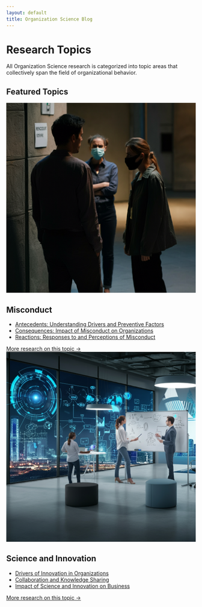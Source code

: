 ```yaml
---
layout: default
title: Organization Science Blog
---
```


# Research Topics

All Organization Science research is categorized into topic areas that collectively span the field of organizational behavior.

## Featured Topics

<section class="featured-topics">
  <div class="topic">
    <img src="assets/images/misconduct.jpg" alt="Misconduct">
    <div class="topic-content">
      <h2>Misconduct</h2>
      <ul>
        <li><a href="/topics/misconduct.html#antecedents">Antecedents: Understanding Drivers and Preventive Factors</a></li>
        <li><a href="/topics/misconduct.html#consequences">Consequences: Impact of Misconduct on Organizations</a></li>
        <li><a href="/topics/misconduct.html#reactions">Reactions: Responses to and Perceptions of Misconduct</a></li>
      </ul>
      <a href="/topics/misconduct.html" class="more-link">More research on this topic →</a>
    </div>
  </div>
  <div class="topic">
    <img src="assets/images/science_innovation.jpg" alt="Science and Innovation">
    <div class="topic-content">
      <h2>Science and Innovation</h2>
      <ul>
        <li><a href="/topics/science.html#innovation-drivers">Drivers of Innovation in Organizations</a></li>
        <li><a href="/topics/science.html#collaboration">Collaboration and Knowledge Sharing</a></li>
        <li><a href="/topics/science.html#impact">Impact of Science and Innovation on Business</a></li>
      </ul>
      <a href="/topics/science.html" class="more-link">More research on this topic →</a>
    </div>
  </div>
</section>
